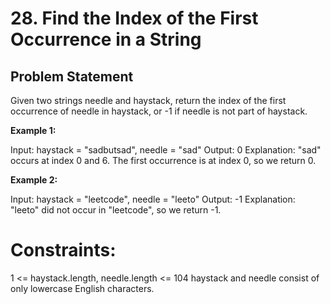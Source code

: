 # 28. Find the Index of the First Occurrence in a String

## Problem Statement 
Given two strings needle and haystack, return the index of the first occurrence of needle in haystack, or -1 if needle is not part of haystack.

 

**Example 1:**

Input: haystack = "sadbutsad", needle = "sad"
Output: 0
Explanation: "sad" occurs at index 0 and 6.
The first occurrence is at index 0, so we return 0.

**Example 2:**

Input: haystack = "leetcode", needle = "leeto"
Output: -1
Explanation: "leeto" did not occur in "leetcode", so we return -1.
 

# Constraints:

1 <= haystack.length, needle.length <= 104
haystack and needle consist of only lowercase English characters.